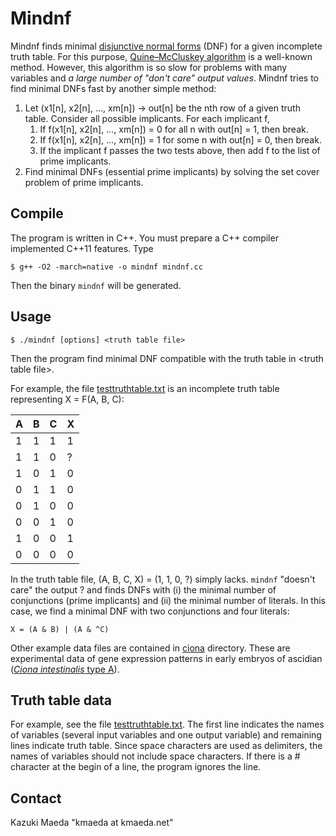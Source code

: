 # Mindnf

Mindnf finds minimal [disjunctive normal forms](https://en.wikipedia.org/wiki/Disjunctive_normal_form) (DNF) for a given incomplete truth table. For this purpose, [Quine–McCluskey algorithm](https://en.wikipedia.org/wiki/Quine%E2%80%93McCluskey_algorithm) is a well-known method. However, this algorithm is so slow for problems with many variables and *a large number of "don't care" output values*. Mindnf tries to find minimal DNFs fast by another simple method:

1. Let (x1[n], x2[n], ..., xm[n]) -> out[n] be the nth row of a given truth table. Consider all possible implicants. For each implicant f,
   1. If f(x1[n], x2[n], ..., xm[n]) = 0 for all n with out[n] = 1, then break.
   1. If f(x1[n], x2[n], ..., xm[n]) = 1 for some n with out[n] = 0, then break.
   1. If the implicant f passes the two tests above, then add f to the list of prime implicants.
1. Find minimal DNFs (essential prime implicants) by solving the set cover problem of prime implicants.

## Compile

The program is written in C++. You must prepare a C++ compiler implemented C++11 features.
Type

    $ g++ -O2 -march=native -o mindnf mindnf.cc

Then the binary `mindnf` will be generated.

## Usage

    $ ./mindnf [options] <truth table file>

Then the program find minimal DNF compatible with the truth table in &lt;truth table file&gt;.

For example, the file [testtruthtable.txt](https://github.com/kmaed/mindnf/blob/master/testtruthtable.txt) is an incomplete truth table representing X = F(A, B, C):

|A|B|C|X|
|-|-|-|-|
|1|1|1|1|
|1|1|0|?|
|1|0|1|0|
|0|1|1|0|
|0|1|0|0|
|0|0|1|0|
|1|0|0|1|
|0|0|0|0|

In the truth table file, (A, B, C, X) = (1, 1, 0, ?) simply lacks. `mindnf` "doesn't care" the output ? and finds DNFs with (i) the minimal number of conjunctions (prime implicants) and (ii) the minimal number of literals. In this case, we find a minimal DNF with two conjunctions and four literals:

    X = (A & B) | (A & ^C)

Other example data files are contained in [ciona](https://github.com/kmaed/mindnf/blob/master/ciona/) directory. These are experimental data of gene expression patterns in early embryos of ascidian ([*Ciona intestinalis* type A](https://en.wikipedia.org/wiki/Ciona_robusta)).

## Truth table data

For example, see the file [testtruthtable.txt](https://github.com/kmaed/mindnf/blob/master/testtruthtable.txt). The first line indicates the names of variables (several input variables and one output variable) and remaining lines indicate truth table. Since space characters are used as delimiters, the names of variables should not include space characters. If there is a # character at the begin of a line, the program ignores the line.

## Contact
Kazuki Maeda "kmaeda at kmaeda.net"
